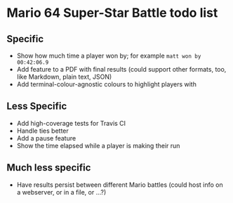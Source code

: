 # Mario 64 Super-Star Battle todo list

## Specific

+ Show how much time a player won by; for example `matt won by
  00:42:06.9`
+ Add feature to a PDF with final results (could support other formats,
  too, like Markdown, plain text, JSON)
+ Add terminal-colour-agnostic colours to highlight players with

## Less Specific

+ Add high-coverage tests for Travis CI
+ Handle ties better
+ Add a pause feature
+ Show the time elapsed while a player is making their run

## Much less specific

+ Have results persist between different Mario battles (could host info
  on a webserver, or in a file, or ...?)
